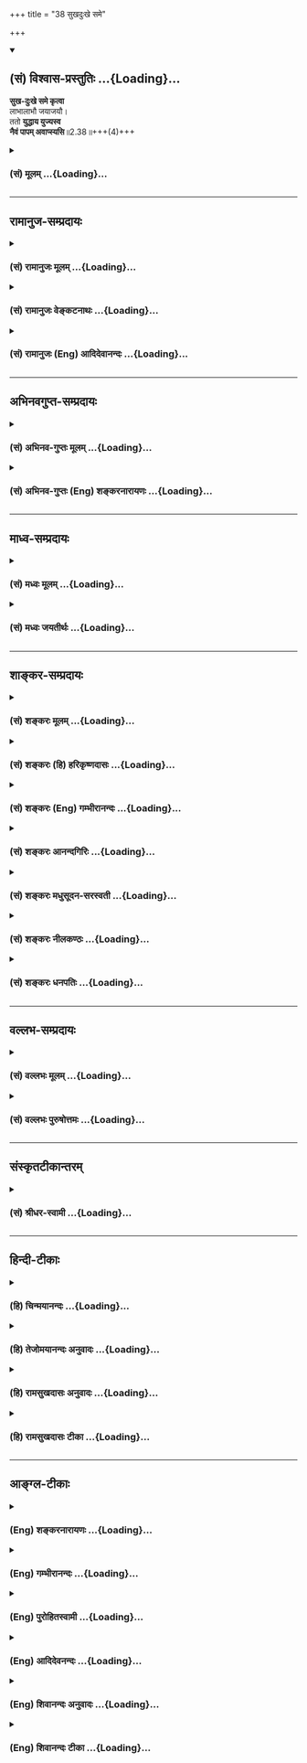 +++
title = "38 सुखदुःखे समे"

+++
<div class="js_include" newlevelforh1="2" title="(सं) विश्वास-प्रस्तुतिः" unfilled url="/purANam_vaiShNavam/mahAbhAratam/06-bhIShma-parva/03-bhagavad-gItA-parva/saMskRtam/vishvAsa-prastutiH/02_sAnkhya-yogaH_sarva-/38_sukhaduHkhe_same.md">
<details open><summary><h2>(सं) विश्वास-प्रस्तुतिः ...{Loading}...</h2></summary>

**सुख-दुःखे समे कृत्वा**  
लाभालाभौ जयाजयौ।  
ततो **युद्धाय युज्यस्व**  
**नैवं पापम् अवाप्स्यसि**॥2.38॥+++(4)+++
</details>
</div>
<div class="js_include collapsed" newlevelforh1="3" title="(सं) मूलम्" unfilled url="/purANam_vaiShNavam/mahAbhAratam/06-bhIShma-parva/03-bhagavad-gItA-parva/saMskRtam/mUlam/02_sAnkhya-yogaH_sarva-/38_sukhaduHkhe_same.md">
<details><summary><h3>(सं) मूलम् ...{Loading}...</h3></summary>

सुखदुःखे समे कृत्वा लाभालाभौ जयाजयौ।  
ततो युद्धाय युज्यस्व नैवं पापमवाप्स्यसि।।2.38।।
</details>
</div>


_________________
## रामानुज-सम्प्रदायः
<div class="js_include collapsed" newlevelforh1="3" title="(सं) रामानुजः मूलम्" unfilled url="/purANam_vaiShNavam/mahAbhAratam/06-bhIShma-parva/03-bhagavad-gItA-parva/saMskRtam/rAmAnujaH/mUlam/02_sAnkhya-yogaH_sarva-/38_sukhaduHkhe_same.md">
<details><summary><h3>(सं) रामानुजः मूलम् ...{Loading}...</h3></summary>

।।2.38।। एवं देहातिरिक्तम् अस्पृष्टसमस्तदेहस्वभावं नित्यम् आत्मानं
ज्ञात्वा युद्धे च
अवर्जनीयशस्त्रपातादिनिमित्तसुखदुःखार्थलाभालाभजयपराजयेषु
अविकृतबुद्धिःस्वर्गादिफलाभिसन्धिरहितः केवलकार्यबुद्ध्या युद्धम् आरभस्व।
**एवं** कुर्वाणो **न पापम् अवाप्स्यसि** पापं दुःखरूपं संसारं न
अवाप्स्यसि। संसारबन्धात् मोक्ष्यसे इत्यर्थः।  
एवम् आत्मयाथात्म्यज्ञानम् उपदिश्य तत्पूर्वकं मोक्षसाधनभूतं कर्मयोगं
वक्तुम् आरभते  

</details>
</div>
<div class="js_include collapsed" newlevelforh1="3" title="(सं) रामानुजः वेङ्कटनाथः" unfilled url="/purANam_vaiShNavam/mahAbhAratam/06-bhIShma-parva/03-bhagavad-gItA-parva/saMskRtam/rAmAnujaH/venkaTanAthaH/02_sAnkhya-yogaH_sarva-/38_sukhaduHkhe_same.md">
<details><summary><h3>(सं) रामानुजः वेङ्कटनाथः ...{Loading}...</h3></summary>

  
  
।।2.38।। एवमस्थानस्नेहकारुण्यधर्माधर्मधियाकुलत्वमुपशामितम् अथ धर्मत्वेन
स्थापितस्य मुमुक्षुविषयानुष्ठानप्रकारं वदतीत्याह मुमुक्षोरिति। न हि
राज्यादिकामिनामीदृशी बुद्धिरपेक्षिता
अतोऽल्पास्थिरदुःखमिश्रयुद्धसाध्यफलेन कि ममेति नाशङ्कनीयमिति भावः।
पूर्वोक्तमात्मतत्त्वज्ञानमनुष्ठानदशायामनुवर्तनीयतया दर्शयति
एवमिति। देहातिरिक्तमिति। सति धर्मिणि हेयविरहादिधर्मचिन्तेति भावः।
पौनरुक्त्यभ्रमपरिहाराय लाभालाभयोर्धनादिविषयत्वमुक्तम्। विषमयोः
सुखदुःखप्रवाहयोः समीकरणं कथमित्यत्रोक्तंअविकृतबुद्धिरिति। विकारो
हर्षशोकादिरूपः तदभावकथनेन
विवेकादिसप्तकान्तर्गतानवसादानुद्धर्षयोर्ग्रहणम्। युद्धायेति।
तादर्थ्यविभक्तिसूचितान्यार्थत्वनिवृत्तिरुच्यते स्वर्गादिति। मा फलेषु
कदाचन 2।47एतान्यपि तु 18।6 इत्यादिवक्ष्यमाणमत्रानुहितम्। तत
इत्यस्योपयुक्तहेतुविशेषपरत्वमेवोचितम् आनन्तर्यादिपरत्वं तु
अनुपयुक्तमित्यभिप्रायेणाह केवलकार्यबुद्ध्येति। पापशब्दोऽत्र न
गुरुवधादिशङ्कितपापपरः युद्धस्य स्वधर्मतामात्रेण तन्निवृत्तौ
सुखदुःखसाम्यादिबुद्धिविशेषस्यैवमित्यनूदितस्य नैरर्थक्यप्रसङ्गात्। न च
कृतपापपरः नावाप्स्यसीत्यनन्वयात्। करिष्यमाणे च न प्रायश्चित्तम्। न च
विद्याव्यतिरिक्तेषूत्तराघाश्लेषः।
अतोऽत्रामृतत्वप्रकरणान्मुमुक्ष्वपेक्षयाऽनिष्टफलत्वाविशेषेण
पुण्यपापरूपसकलसांसारिककर्मपरः। ततश्च तत्फलभूतः संसारोऽत्र लक्ष्यत
इत्यभिप्रायेणाह दुःखरूपं संसारमिति। नैवं पापमवाप्स्यसि इत्युक्ते
पापहेतुत्वाभावमात्रं प्रतिभातीत्यत्राह संसारबन्धादिति। परम्परयेति
शेषः। सोऽमृतत्वाय कल्पते 2।15 इति पूर्वोक्तमिह स्मारितम्।  
  
  
  

</details>
</div>
<div class="js_include collapsed" newlevelforh1="3" title="(सं) रामानुजः (Eng) आदिदेवानन्दः" unfilled url="/purANam_vaiShNavam/mahAbhAratam/06-bhIShma-parva/03-bhagavad-gItA-parva/saMskRtam/rAmAnujaH/english/AdidevAnandaH/02_sAnkhya-yogaH_sarva-/38_sukhaduHkhe_same.md">
<details><summary><h3>(सं) रामानुजः (Eng) आदिदेवानन्दः ...{Loading}...</h3></summary>

2.38 Thus, knowing the self to be eternal, different from the body and
untouched by all corporeal alities, remaining unaffected by pleasure and
pain resulting from the weapon-strokes etc., inevitable in a war, as
also by gain and loss of wealth, victory and defeat, and keeping
yourself free from attachment to heaven and such other frutis, begin the
battle considering it merely as your own duty. Thus, you will incur no
sin. Here sin means transmigratory existence which is misery. The
purport is that you will be liberarted from the bondage of
transmigratory existence. Thus, after teaching the knowledge of the real
nature of the self, Sri Krsna begins to expound the Yoga of work, which,
when preceded by it (i.e., knowledge of the self), constitutes the means
for liberation.

</details>
</div>


_________________
## अभिनवगुप्त-सम्प्रदायः
<div class="js_include collapsed" newlevelforh1="3" title="(सं) अभिनव-गुप्तः मूलम्" unfilled url="/purANam_vaiShNavam/mahAbhAratam/06-bhIShma-parva/03-bhagavad-gItA-parva/saMskRtam/abhinava-guptaH/mUlam/02_sAnkhya-yogaH_sarva-/38_sukhaduHkhe_same.md">
<details><summary><h3>(सं) अभिनव-गुप्तः मूलम् ...{Loading}...</h3></summary>

।।2.39।। सुखदुःखे इति। तव तु स्वधर्मतयैव कर्माणि कुर्वतो न कदाचित्
पापसंबन्धः।  

</details>
</div>
<div class="js_include collapsed" newlevelforh1="3" title="(सं) अभिनव-गुप्तः (Eng) शङ्करनारायणः" unfilled url="/purANam_vaiShNavam/mahAbhAratam/06-bhIShma-parva/03-bhagavad-gItA-parva/saMskRtam/abhinava-guptaH/english/shankaranArAyaNaH/02_sAnkhya-yogaH_sarva-/38_sukhaduHkhe_same.md">
<details><summary><h3>(सं) अभिनव-गुप्तः (Eng) शङ्करनारायणः ...{Loading}...</h3></summary>

2.38 Sukha-duhkhe etc. For you, performing actions as your own duty,
never there is any connection with sin.

</details>
</div>


_________________
## माध्व-सम्प्रदायः
<div class="js_include collapsed" newlevelforh1="3" title="(सं) मध्वः मूलम्" unfilled url="/purANam_vaiShNavam/mahAbhAratam/06-bhIShma-parva/03-bhagavad-gItA-parva/saMskRtam/madhvaH/mUlam/02_sAnkhya-yogaH_sarva-/38_sukhaduHkhe_same.md">
<details><summary><h3>(सं) मध्वः मूलम् ...{Loading}...</h3></summary>

।।2.38।। Sri Madhvacharya did not comment on this sloka.  

</details>
</div>
<div class="js_include collapsed" newlevelforh1="3" title="(सं) मध्वः जयतीर्थः" unfilled url="/purANam_vaiShNavam/mahAbhAratam/06-bhIShma-parva/03-bhagavad-gItA-parva/saMskRtam/madhvaH/jayatIrthaH/02_sAnkhya-yogaH_sarva-/38_sukhaduHkhe_same.md">
<details><summary><h3>(सं) मध्वः जयतीर्थः ...{Loading}...</h3></summary>

।।2.38।। Sri Jayatirtha did not comment on this sloka৷৷  

</details>
</div>


_________________
## शाङ्कर-सम्प्रदायः
<div class="js_include collapsed" newlevelforh1="3" title="(सं) शङ्करः मूलम्" unfilled url="/purANam_vaiShNavam/mahAbhAratam/06-bhIShma-parva/03-bhagavad-gItA-parva/saMskRtam/shankaraH/mUlam/02_sAnkhya-yogaH_sarva-/38_sukhaduHkhe_same.md">
<details><summary><h3>(सं) शङ्करः मूलम् ...{Loading}...</h3></summary>

।।2.38।।  
  
**सुखदुःखे समे** तुल्ये **कृत्वा** रागद्वेषावप्यकृत्वेत्येतत्। तथा
लाभालाभौ जयाजयौ च समौ कृत्वा **ततो युद्धाय युज्यस्व** घटस्व। **न
एवं** युद्धं कुर्वन् **पापम् अवाप्स्यसि**। इत्येष उपदेशः
प्रासङ्गिकः।।  
शोकमोहापनयनाय लौकिको न्यायः स्वधर्ममपि चावेक्ष्य इत्याद्यैः श्लोकैरुक्तः
न तु तात्पर्येण। परमार्थदर्शनमिह प्रकृतम्। तच्चोक्तमुपसंह्रियते एषा
तेऽभिहिता (गीता 2.39) इति शास्त्रविषयविभागप्रदर्शनाय। इह हि प्रदर्शिते
पुनः शास्त्रविषयविभागे उपरिष्टात् ज्ञानयोगेन साङ्ख्यानां कर्मयोगेन
योगिनाम् इति निष्ठाद्वयविषयं शास्त्रं सुखं प्रवर्तिष्यते श्रोतारश्च
विषयविभागेन सुखं ग्रहीष्यन्ति इत्यत आह  
  

</details>
</div>
<div class="js_include collapsed" newlevelforh1="3" title="(सं) शङ्करः (हि) हरिकृष्णदासः" unfilled url="/purANam_vaiShNavam/mahAbhAratam/06-bhIShma-parva/03-bhagavad-gItA-parva/saMskRtam/shankaraH/hindI/harikRShNadAsaH/02_sAnkhya-yogaH_sarva-/38_sukhaduHkhe_same.md">
<details><summary><h3>(सं) शङ्करः (हि) हरिकृष्णदासः ...{Loading}...</h3></summary>

।।2.38।। युद्ध स्वधर्म है यह मानकर युद्ध करनेवालेके लिये यह उपदेश है
सुन  
  
सुखदुःखको समान तुल्य समझकर अर्थात् ( उनमें ) रागद्वेष न करके तथा
लाभहानिको और जयपराजयको समान समझकर उसके बाद तू युद्धके लिये चेष्टा कर इस
तरह युद्ध करता हुआ तू पापको प्राप्त नहीं होगा। यह प्रासङ्गिक उपदेश है।  
स्वधर्ममपि चावेक्ष्य इत्यादि श्लोकोंद्वारा शोक और मोहको दूर करनेके लिये
लौकिक न्याय बतलाया गया है परंतु पारमार्थिक दृष्टिसे यह बात नहीं है।  
यहाँ प्रकरण परमार्थदर्शनका है जो कि पहले ( श्लोक 30 ) तक कहा गया है। अब
शास्त्रके विषयका विभाग दिखलानेके लिये एषा तेऽभिहिता इस श्लोकद्वारा उस (
परमार्थदर्शन ) का उपसंहार करते हैं।  
  
  
  

</details>
</div>
<div class="js_include collapsed" newlevelforh1="3" title="(सं) शङ्करः (Eng) गम्भीरानन्दः" unfilled url="/purANam_vaiShNavam/mahAbhAratam/06-bhIShma-parva/03-bhagavad-gItA-parva/saMskRtam/shankaraH/english/gambhIrAnandaH/02_sAnkhya-yogaH_sarva-/38_sukhaduHkhe_same.md">
<details><summary><h3>(सं) शङ्करः (Eng) गम्भीरानन्दः ...{Loading}...</h3></summary>

2.38 As regards that, listen to this advice for you then you are engaged
in battle considering it to be your duty: Krtva, treating; sukha-duhkhe,
happiness and sorrow; same, with eanimity, i.e. without having likes and
dislikes; so also treating labha-alabhau, gain and loss; jaya-ajayau,
conest and defeat, as the same; tatah, then; yuddhaya yujyasva, engage
in battle. Evam, thus by undertaking the fight; na avapsyasi, you will
not incur; papam, sin. This advice is incidental. \[The context here is
that of the philosophy of the supreme Reality. If fighting is enjoined
in that context, it will amount to accepting combination of Knowledge
and actions. To avoid this contingency the Commentator says,
'incidental'. That is to say, although the context is of the supreme
Reality, the advice to fight is incidental. It is not an injunction to
combine Knowledge with actions, since fighting is here the natural duty
of Arjuna as a Ksatriya.\]. The generally accepted argument for the
removal of sorrow and delusion has been stated in the verses beginning
with, 'Even considering your own duty' (31), etc., but this has not been
presented by accepting that as the real intention (of the Lord). The
real context here (in 2.12 etc.), however, is of the realization of the
supreme Reality. Now, in order to show the distinction between the (two)
topics dealt with in this scripture, the Lord concludes that topic which
has been presented above (in 2.20 etc.), by saying, 'This (wisdom) has
been imparted,' etc. For, if the distinction between the topics of the
scripute be shown here, then the instruction relating to the two kinds
of adherences as stated later on in, 'through the Yoga of Knowledge for
the men of realization; through the Yoga of Action for the yogis' (3.3)
will proceed again smoothly, and the hearer also will easily comprehend
it by keeping in view the distinction between the topics. Hence the Lord
says:

</details>
</div>
<div class="js_include collapsed" newlevelforh1="3" title="(सं) शङ्करः आनन्दगिरिः" unfilled url="/purANam_vaiShNavam/mahAbhAratam/06-bhIShma-parva/03-bhagavad-gItA-parva/saMskRtam/shankaraH/AnandagiriH/02_sAnkhya-yogaH_sarva-/38_sukhaduHkhe_same.md">
<details><summary><h3>(सं) शङ्करः आनन्दगिरिः ...{Loading}...</h3></summary>

।।2.38।। पापभीरुतया युद्धाय निश्चयं कृत्वा नोत्थातुं शक्नोमीत्याशङ्क्याह
**तत्रेति।** युद्धस्य स्वधर्मतया कर्तव्यत्वे सतीति यावत्।
सुहृज्जीवनमरणादिनिमित्तयोः सुखदुःखयोः समताकरणं कथमिति तत्राह
**रागद्वेषाविति।** लाभः शत्रुकोषादिप्राप्तिलाभस्तद्विपर्ययः न्याय्येन
युद्धेनापरिभूतेन परस्य परिभवो
जयस्तद्विपर्यस्त्वजयस्तयोर्लाभालाभयोर्जयाजययोश्च समताकरणं समानमेव
रागद्वेषावकृत्वेत्येतद्दर्शयितुं तथेत्युक्तम्
यथोक्तोपदेशवशात्परमार्थदर्शनप्रकरणे युद्धकर्तव्यतोक्तेः समुच्चयपरत्वं
शास्त्रस्य प्राप्तमित्याशङ्क्याह **एष इति।** क्षत्रियस्य तव
शर्मभूतयुद्धकर्तव्यतानुवादप्रसङ्गागतत्वादस्योपदेशस्य नानेन मिषेण
समुच्चयः सिध्यतीत्यर्थः।  

</details>
</div>
<div class="js_include collapsed" newlevelforh1="3" title="(सं) शङ्करः मधुसूदन-सरस्वती" unfilled url="/purANam_vaiShNavam/mahAbhAratam/06-bhIShma-parva/03-bhagavad-gItA-parva/saMskRtam/shankaraH/madhusUdana-sarasvatI/02_sAnkhya-yogaH_sarva-/38_sukhaduHkhe_same.md">
<details><summary><h3>(सं) शङ्करः मधुसूदन-सरस्वती ...{Loading}...</h3></summary>

।।2.38।। नन्वेवं स्वर्गमुद्दिश्य युद्धकरणे तस्य नित्यत्वव्याघातः
राज्यमुद्दिश्य युद्धकरणे त्वर्थशास्त्रत्वाद्धर्मशास्त्रापेक्षया
दौर्बल्यं स्यात् ततश्च काम्यस्याकरणे कुतः पापं दृष्टार्थस्य
गुरुब्राह्मणादिवधस्य कुतो धर्मत्वं तथाचअथ चेत् इति श्लोकार्थो व्याहत इति
चेत्तत्राह समताकरणं रागद्वेषराहित्यं सुखे तत्कारणे लाभे तत्कारणे जये च
रागमकृत्वा एवं दुःखे  
  
तद्धेतावलाभे तद्धेतावपजये च द्वेषमकृत्वा ततो युद्धाय युज्यस्व संनद्धो
भव। एवं सुखकामनां दुःखनिवृत्तिकामनां वा विहाय स्वधर्मबुद्ध्या युध्यमानो
गुरुब्राह्मणादिवधनिमित्तं नित्याकर्माकरणनिमित्तं च पापं न प्राप्स्यसि।
यस्तु फलकामनया करोति स  
  
गुरुब्राह्मणादिवधनिमित्तं पापं प्राप्नोति। यो वा न करोति स
नित्यकर्माकरणनिमित्तम्। अतः फलकामनामन्तरेण  
  
कुर्वन्नुभयविधमपि पापं न प्राप्नोतीति प्रागेव व्याख्यातोऽभिप्रायः। हतो वा
प्राप्स्यसि स्वर्गं जित्वा वा भोक्ष्यसे महीम् इति  
  
त्वानुषङ्गिफलकथनमिति न दोषः। तथाचापस्तम्बः स्मरतितद्याथाम्रे फलार्थं
निमिते छायागन्धावनूत्पद्येते एवं धर्मं  
  
चर्यमाणमर्था अनूत्पद्यन्ते नो चेदनूत्पद्यन्ते न धर्महानिर्भवति इति। अतो
युद्धशास्त्रस्यार्थशास्त्रत्वाभावात्पापमेवाश्रयेदस्मान् इत्यादि निराकृतं
भवति।  

</details>
</div>
<div class="js_include collapsed" newlevelforh1="3" title="(सं) शङ्करः नीलकण्ठः" unfilled url="/purANam_vaiShNavam/mahAbhAratam/06-bhIShma-parva/03-bhagavad-gItA-parva/saMskRtam/shankaraH/nIlakaNThaH/02_sAnkhya-yogaH_sarva-/38_sukhaduHkhe_same.md">
<details><summary><h3>(सं) शङ्करः नीलकण्ठः ...{Loading}...</h3></summary>

।।2.38।। स्वधर्मस्य युद्धस्याकरणे धर्मकीर्त्योर्नाशः पापावाप्तिश्चअथ चेत्
इति श्लोकेन भगवता यद्यप्युक्ता तथापि युद्धस्य अर्जुनाभिमते
काम्यत्वपक्षेअहो बत महत्पापं कर्तुं व्यवसिता वयम्। यद्राज्यसुखलोभेन
हन्तुं स्वजनमुद्यताः। इति तत्करणे पापप्रसक्तिरस्ति तां निवारयितुं
सिद्ध्यसिद्ध्योः समत्वलक्षणं योगमाह **सुखदुःखे इति।** समे कृत्वा
सुखदुःखयोस्तद्धेत्वोः राज्यलाभालाभयोस्तद्धेत्वोश्च जयाजययोः
रागद्वेषावकृत्वेत्यर्थः। केवलं स्वधर्मोऽयमिति मत्वा युद्धाय युज्यस्व
घटस्व। एवं कुर्वंस्त्वं पापं नावाप्स्यसि। यस्तु राज्यलोभेन सुहृद्वधं
करोति तस्यास्त्येव पापमिति भावः। कथं तर्हि स्वधर्मत्वेनानुष्ठितेऽपि
युद्धे हतो वा प्राप्स्यसि स्वर्गमित्यादिफलस्मरणमानुषङ्गिकमिति ब्रूमः।
तथाचापस्तम्बःतद्यथाम्रे फलार्थं निर्मिते च्छाया गन्धावनूत्पद्येते एवं
धर्मं चर्यमाणमर्था अनूत्पद्यन्ते नो चेदनूत्पद्यन्ते न धर्महानिर्भवति
इत्याम्रनिदर्शनेन प्रतिपादयति।  

</details>
</div>
<div class="js_include collapsed" newlevelforh1="3" title="(सं) शङ्करः धनपतिः" unfilled url="/purANam_vaiShNavam/mahAbhAratam/06-bhIShma-parva/03-bhagavad-gItA-parva/saMskRtam/shankaraH/dhanapatiH/02_sAnkhya-yogaH_sarva-/38_sukhaduHkhe_same.md">
<details><summary><h3>(सं) शङ्करः धनपतिः ...{Loading}...</h3></summary>

।।2.38।। ननु गुर्वादिवधार्थं प्रवृत्तस्य पापावाप्त्या कुतः
स्वर्गप्राप्तिः जित्वा वा कुतो भोगसुखं निन्दया
व्याप्तवात्तेषामित्याशङ्क्य निष्कामस्य समदृष्टेः स्वधर्मबुद्य्धा
प्रवृत्तस्य ते पापादिप्राप्तिर्नास्तीत्याशयेनाह **सुखेति।** सुखदुःखे
समे कृत्वा सुखे रागं दुःखे द्वेषं चाकृत्वा तथा तत्साधनीभूतौ लाभालाभौ
तत्साधनीभूतौ जयाजयौ च समौ कृत्वा ततो युद्धाय युज्यस्व नैवं
पापमवाप्स्यसि। तथाचाग्नीषोमीयहिंसाविधायकवचनवद्युद्धहिंसाविधायकमपि
धर्मशास्त्रविशेषवचनंन हिंस्यात्सर्वा भूतानि इत्यस्य सामान्यशास्त्रस्य
बाधकमतः पापावाप्तेरभावाद्युद्धप्रवृत्तौ सर्वथापि लाभ एवेति।  

</details>
</div>


_________________
## वल्लभ-सम्प्रदायः
<div class="js_include collapsed" newlevelforh1="3" title="(सं) वल्लभः मूलम्" unfilled url="/purANam_vaiShNavam/mahAbhAratam/06-bhIShma-parva/03-bhagavad-gItA-parva/saMskRtam/vallabhaH/mUlam/02_sAnkhya-yogaH_sarva-/38_sukhaduHkhe_same.md">
<details><summary><h3>(सं) वल्लभः मूलम् ...{Loading}...</h3></summary>

।।2.38।। यच्चोक्तंपापमेवाश्रयेदस्मान् हत्वा 1।36 इत्यादिना तत्रावधेहि
सुखदुःखे समे कृत्वेति। योगमपि संस्मरन्नाह साङ्ख्यनैकीकृत्य। जगति फलभूते
सुखदुःखे समे हेयोपादेयतया तुल्ये कृत्वा तत्साधनक्रियाभूतौ लाभालाभौ
जयाजयौ च समौ कृत्वा युद्धाय युज्यस्व। एवं कृतेऽनुद्देशतस्त्वं पापं न  
  
प्राप्स्यसि।  

</details>
</div>
<div class="js_include collapsed" newlevelforh1="3" title="(सं) वल्लभः पुरुषोत्तमः" unfilled url="/purANam_vaiShNavam/mahAbhAratam/06-bhIShma-parva/03-bhagavad-gItA-parva/saMskRtam/vallabhaH/puruShottamaH/02_sAnkhya-yogaH_sarva-/38_sukhaduHkhe_same.md">
<details><summary><h3>(सं) वल्लभः पुरुषोत्तमः ...{Loading}...</h3></summary>

  
  
।।2.38।। मया पूर्वं पापसम्भावना कृता तन्न का गतिरित्याशङ्क्याह सुखदुःखे
इति। सुखदुःखे देहस्य लाभालाभौ राज्यस्य जयाजयौ यशसः समौ कृत्वा
हर्षविषादरहितः सन् ततस्तदनन्तरं मदाज्ञाविचारेण युद्धाय युज्यस्व युक्तो
भव। एवंकृते पापं नावाप्स्यसीत्यर्थः।  
  
  
  

</details>
</div>


_________________
## संस्कृतटीकान्तरम्
<div class="js_include collapsed" newlevelforh1="3" title="(सं) श्रीधर-स्वामी" unfilled url="/purANam_vaiShNavam/mahAbhAratam/06-bhIShma-parva/03-bhagavad-gItA-parva/saMskRtam/shrIdhara-svAmI/02_sAnkhya-yogaH_sarva-/38_sukhaduHkhe_same.md">
<details><summary><h3>(सं) श्रीधर-स्वामी ...{Loading}...</h3></summary>

।।2.38।। यदप्युक्तंपापमेवाश्रयेदस्मान् इति तत्राह **सुखदुःखे इति।**
सुखदुःखे समे कृत्वा तथा तयोः कारणभूतौ यौ लाभालाभावपि तयोरपि कारणभूतौ
जयाजयावपि समौ कृत्वा एतेषां समत्वे कारणं हर्षविषादराहित्यम्। युज्यस्व
सन्नद्धो भव। सुखाद्यभिलाषं हित्वा स्वधर्मबुद्ध्या युध्यमानः पापं न
प्राप्स्यसीत्यर्थः।  

</details>
</div>


_________________
## हिन्दी-टीकाः
<div class="js_include collapsed" newlevelforh1="3" title="(हि) चिन्मयानन्दः" unfilled url="/purANam_vaiShNavam/mahAbhAratam/06-bhIShma-parva/03-bhagavad-gItA-parva/hindI/chinmayAnandaH/02_sAnkhya-yogaH_sarva-/38_sukhaduHkhe_same.md">
<details><summary><h3>(हि) चिन्मयानन्दः ...{Loading}...</h3></summary>

।।2.38।। सम्पूर्ण गीता के साररूप इस द्वितीय अध्याय में साङ्ख्ययोग के
पश्चात् इस श्लोक में कर्मयोग का दिशा निर्देश है। इसी अध्याय में आगे
भक्तियोग का भी संक्षेप में संकेत किया गया है।  
यह प्रथम अवसर है जब श्रीकृष्ण इस श्लोक में आत्मोन्नति की साधना का
स्पष्टरूप से वर्णन करते हैं। इसलिये इसका सावधानीपूर्वक अध्ययन गीता के
समस्त साधकों के लिये अत्यन्त उपयोगी सिद्ध होगा।  
  
शरीर मन और बुद्धि इन तीन उपाधियों के माध्यम से ही हम जीवन में विभिन्न
अनुभव प्राप्त कर सकते हैं। इन तीन स्तरों पर प्राप्त होने वाले सभी
अनुभवों का समावेश इस श्लोक में कथित तीन प्रकार के द्वन्द्वों में किया
गया है। अनुकूल और प्रतिकूल परिस्थितियों को सुख और दुख के रूप में अनुभव
करना बुद्धि की प्रतिक्रिया है लाभ और हानि ये मन की कल्पनायें हैं जिस
कारण वस्तु की प्राप्ति पर हर्ष और वियोग पर शोक होना स्वाभाविक है भौतिक
जगत् की उपलब्धियों को यहाँ जयपराजय शब्द से सूचित किया है। श्रीकृष्ण का
उपदेश यह है कि मनुष्य को इस प्रकार की विषम परिस्थितियों में सदैव मन के
सन्तुलन को बनाये रखना चाहये। इसके लिये सतत जागरूकता की आवश्यकता है।  
समुद्र स्नान के इच्छुक व्यक्ति को समुद्र स्नान करने की कला ज्ञात होनी
चाहिये अन्यथा समुद्र की उत्तुंग तरंगे उस व्यक्ति को व्यथित कर देंगी और
उसे जल समाधि में खींच ले जायेंगी किन्तु बड़ी लहरों के नीचे झुकने और छोटी
लहरों पर सवार होने की कला जो व्यक्ति जानता है वही समुद्र स्नान का आनन्द
उठा सकता है। यह आशा करना कि समुद्र की लहरें शान्त हो जायें अथवा स्नान के
समय कष्ट न पहुँचायंे अपनी सुविधा के लिये समुद्र को उसके स्वरूप का त्याग
करने के आदेश देने के समान है किन्तु अज्ञानी पुरुष जीवन में यही चाहता है
कि किसी प्रकार की समस्यायें उसके सामने न आयें जो सर्वथा असम्भव है। जीवन
के समुद्र में सुख दुख लाभहानि और जयपराजय की लहरें उठना अनिवार्य है
अन्यथा पूर्ण गतिहीनता ही मृत्यु है।  
यदि जीवन का स्वरूप ही एक उफनते तूफानी समुद्र के समान है तो उसमें उठती
उत्तुंग तरंगों के आघातों अथवा गहन गह्वरों से विचलित हुये बिना जीवन जीने
की कला हमको सीखनी चाहिये। इन उठती हुई तरंगों में किसी एक के साथ भी
तादात्म्य स्थापित कर लेना मानो समुद्र की सतह पर उसके साथ इधरउधर बहते
जाना है और न कि उस प्रकाश के स्तम्भ के समान स्थिर रहना है जो वहीं
विक्षुब्ध लहरों के बीच निश्चल खड़ा रहता है और जिसकी नींव समुद्र तल की
चट्टान पर निर्मित होती है। भगवान् श्रीकृष्ण अर्जुन को युद्ध करने के लिये
प्रेरित करते हैं किन्तु साथ में इस समत्व भाव का उपदेश भी देते हैं अन्यथा
कर्म में प्रवृत्त हुआ व्यक्ति अनेक अवसरों पर अपनी ही नकारात्मक
प्रवृत्तियों का शिकार बन जाता है। मन के इस समभाव के होने पर ही मनुष्य
वास्तविक स्फूर्ति और प्रेरणा का जीवन जी सकता है और ऐसे व्यक्ति की
उपलब्धियां ही सच्ची सफलता की आभा से युक्त होती हैं।  
यह सुविदित तथ्य है कि सभी कार्य क्षेत्रों में जो कर्म स्फूर्ति और
प्रेरणा युक्त होते हैं उनकी अपनी ही दैवी चमक होती है जिनकी न प्रतिकृति
हो सकती है और न ही उसे बारम्बार दोहराया जा सकता है। किसी भी कार्य
क्षेत्र का व्यक्ति चाहे वह कवि हो या कलाकार चिकित्सक हो या वक्ता जब अपनी
सर्वश्रेष्ठ उपलब्धि या कृति प्रस्तुत करता है तब वह सर्वसम्मति से प्रेरणा
का कार्य ही स्वीकार किया जाता है। इस प्रकार हम जब दैवी प्रेरणा के आनन्द
से अविभूत कोई कार्य कर रहे होते हैं तब हमारी कल्पनायें विचार और कर्म
अपनी एक निराली ही सुन्दरता से ओतप्रोत होते हैं जिन्हें एक यन्त्र के समान
पुन दोहराया नहीं जा सकता।  
प्रसिद्ध चित्रकार दा विन्सी अपनी श्रेष्ठ कृति मन्द स्मितवदना मोनालिसा का
चित्र दोबारा चित्रित नहीं कर सका महाकवि कीट्स की लेखनी उड़ते हुये बुलबुल
के गान को दूसरी बार नहीं लिख पायी बीथोवेन पियानों पर फिर एक बार वही मधुर
स्वर झंकृत नहीं कर सका भगवान् श्रीकृष्ण ने भी अर्जुन के प्रार्थना करने
पर युद्ध के पश्चात् दोबारा गीता सुनाने में अपनी असमर्थता स्वीकार की  
पाश्चात्य विचारकों के लिये प्रेरणा संयोग की कोई रहस्यमय घटना है जिस पर
मानव का कोई नियन्त्रण नहीं रहता जबकि भारतीय मनीषियों के अनुसार दैवी
प्रेरणा का जीवन मनुष्य का वास्तविक लक्ष्य है जिसे वह अपने आत्मस्वरूप के
साथ पूर्णतया तादात्म्य स्थापित करके जी सकता है। समत्व भाव का वह जीवन
जहाँ हम जीवन में आने वाली परिस्थितियों से अप्रभावित अपने मन और बुद्धि के
साक्षी बनकर रहते हैं अहंकार की विस्मृति के क्षण हैं और तब हमारे कर्म
उषकाल की जगमगाती आभा से समृद्ध होते हैं। सामान्य मनुष्य की धारणा होती है
कि अहंकार के अभाव में हम कार्य करने में अकुशल या असमर्थ बन जायेंगे
परन्तु यह मिथ्या धारणा है। प्रेरणा की आभा ही सामान्य सफलता को भी महान्
उपलब्धि की ऊँचाई तक पहुँचाती है।  
प्राचीन हिन्दू योगियों ने एक साधना का आविष्कार किया जिसके अभ्यास से मन
और बुद्धि की युक्तता एवं समता सम्पादित की जा सकती है। इस साधना को योग
कहते हैं। वैदिक काल के लोगों को इसका ज्ञान था तथा इसका अभ्यास करके वे
योगी का जीवन जीते थे। उन्होंने असाधारण उपलब्धियों को अर्जित करके राष्ट्र
के लिये स्वर्णयुग का निर्माण किया।  
भारत जैसे देश में वैदिक काल में निश्चित ही आस्तिक दर्शन प्रचलित होगा
परन्तु उसकी उपयोगिता जीवन के सभी क्षेत्रों में समान रूप से है। यदि उसकी
सार्वक्षेत्रीय उपयोगिता न हो तो वह वास्तविक अर्थ में दर्शन ही नहीं है।
अधिक से अधिक उसे किसी श्रेष्ठ पुरुष का जीवन विषयक मत माना जा सकता है
जिसका सीमित उपयोग हो किन्तु तत्त्वज्ञान के रूप में वह कभी स्वीकार नहीं
हो सकता।  
अब तक के उपदेश में भगवान् ने वे सभी आवश्यक तर्क अर्जुन के समक्ष प्रस्तुत
किये जिनको समझकर प्राप्त परिस्थितियों में स्वबुद्धि से उचित निर्णय लेने
में वह समर्थ हो सके। सभी भौतिक परिस्थितियों के मूल्यांकन में केवल
आध्यात्मिक दृष्टिकोण को ही अन्तिम प्रमाण नहीं माना जा सकता। जीवन की
प्रत्येक परिस्थिति या चुनौती का मूल्यांकन आध्यात्मिक दृष्टि के साथसाथ
बुद्धि के स्तर पर तर्क मन के स्तर पर नैतिकता और भौतिक स्तर पर परम्परा और
सामाजिक रीति रिवाज की दृष्टि से भी करना आवश्यक है। इन सब के द्वारा बिना
किसी विरोधाभास के यदि किसी एक सत्य का संकेत मिलता है तो निश्चय ही वह
दिव्य मार्ग है जिस पर मनुष्य्ा को प्रत्येक मूल्य पर चलने का प्रयत्न करना
चाहिये।  
केवल नैतिकता की भावना से युद्ध की ओर देखने से अर्जुन उस परिस्थिति को
उचित रूप में समझ नहीं सका। शत्रुपक्ष में खड़े अपने ही बन्धुबान्धवों को
विनष्ट करना नैतिकता के विरुद्ध था। किन्तु भावावेशजनित मन की भ्रमित
अवस्था में उसने अन्य दृष्टिकोणों पर विचार नहीं किया जिससे वह पुन संयमित
हो सकता था। ऐसे अवसर पर जो करने योग्य है वही करता हुआ अर्जुन भगवान्
कृष्ण की शरण में जाता है। श्रीकृष्ण उसके मार्गदर्शन का उत्तरदायित्व अपने
ऊपर लेकर जीवन के सभी दृष्टिकोणों को उसके सामने प्रस्तुत करते हैं।
सम्पूर्ण गीता में श्रीकृष्ण मनुष्य को प्राप्त विवेकशील बुद्धि की भूमिका
निभाते हैं जो कठोपनिषद् की भाषा में देहरूपी रथ का योग्य सारथि है।  
इस प्रकार आध्यात्मिक बौद्धिक नैतिक और पारम्परिक दृष्टियों से विचार करने
के पश्चात् पूर्व के श्लोक में भगवान अर्जुन को युद्ध करने की सम्मति देते
हैं। जिस भावना से कर्म करना चाहिये उसका विवेचन इस श्लोक में श्रीकृष्ण ने
किया है। शरीरादि अनात्म उपाधियों के साथ तादात्म्य करने से जो चिन्तायें
विक्षेप व्याकुलतायें होती हैं उनसे ऊपर उठकर सभी विषम परिस्थितियों में
समभाव में स्थित होकर कर्म करना चाहिये।  
मन के समत्व भाव में रहने से जीवन की वास्तविक सफलता निश्चित होती है। इसके
पूर्व हम देख चुके हैं कि जीवन में किस प्रकार पूर्व संचित वासनायें क्षीण
हो सकती हैं। जगत् में सभी जीव अपनीअपनी वासनाओं का क्षय करने के लिये ही
विभिन्न शरीर धारण किये हुये हैं। इस प्रकार वृक्ष पशु अथवा मनुष्य सभी
वासनाओं के भण्डार हैं।  
सब परिस्थितियों में समभाव में स्थित हुआ मन वासनाओं के निस्सारण का मार्ग
बनता है। यह द्वार जब अहंकार और स्वार्थ से अवरुद्ध होता है तब वासनाक्षय
के स्थान पर असंख्य नयी वासनाएँ उत्पन्न होती जाती हैं। द्वन्द्वों के कारण
हुआ विक्षेप अहंकार के जन्म और वृद्धि के कारण है। कर्मयोग की भावना से
कर्म करते हुये जीवन जीने पर अन्तकरण की शुद्धि प्राप्त होती है। इस
कर्मयोग का विस्तृत विवेचन गीता के तृतीय अध्याय में है।  
तत्त्वज्ञान और सामान्यजन की दृष्टि से विचार करने के पश्चात् भगवान्
अर्जुन को कर्मयोग की भावना से युद्ध करने का उपदेश देते हैं। तत्त्वज्ञान
को समझ कर उसे जीवन में जीना ही व्यावहारिक धर्म है।  
  
इसके पश्चात् इस अध्याय में वेदान्त ज्ञान का व्यवहार में उपयोग करने के
उपायों एवं साधनों का निरूपण किया है। भगवान् कहते हैं  

</details>
</div>
<div class="js_include collapsed" newlevelforh1="3" title="(हि) तेजोमयानन्दः अनुवादः" unfilled url="/purANam_vaiShNavam/mahAbhAratam/06-bhIShma-parva/03-bhagavad-gItA-parva/hindI/tejomayAnandaH/anuvAdaH/02_sAnkhya-yogaH_sarva-/38_sukhaduHkhe_same.md">
<details><summary><h3>(हि) तेजोमयानन्दः अनुवादः ...{Loading}...</h3></summary>

।।2.38।। सुख-दुःख, लाभ-हानि और जय-पराजय को समान करके युद्ध के लिये
तैयार हो जाओ; इस प्रकार तुमको पाप नहीं होगा।।

</details>
</div>
<div class="js_include collapsed" newlevelforh1="3" title="(हि) रामसुखदासः अनुवादः" unfilled url="/purANam_vaiShNavam/mahAbhAratam/06-bhIShma-parva/03-bhagavad-gItA-parva/hindI/rAmasukhadAsaH/anuvAdaH/02_sAnkhya-yogaH_sarva-/38_sukhaduHkhe_same.md">
<details><summary><h3>(हि) रामसुखदासः अनुवादः ...{Loading}...</h3></summary>

।।2.38।। जय-पराजय, लाभ-हानि और सुख-दुःखको समान करके फिर युद्धमें लग जा।
इस प्रकार युद्ध करनेसे तू पापको प्राप्त नहीं होगा।

</details>
</div>
<div class="js_include collapsed" newlevelforh1="3" title="(हि) रामसुखदासः टीका" unfilled url="/purANam_vaiShNavam/mahAbhAratam/06-bhIShma-parva/03-bhagavad-gItA-parva/hindI/rAmasukhadAsaH/TIkA/02_sAnkhya-yogaH_sarva-/38_sukhaduHkhe_same.md">
<details><summary><h3>(हि) रामसुखदासः टीका ...{Loading}...</h3></summary>

2.38।।***व्याख्या--***\[अर्जुनको यह आशंका थी कि युद्धमें
कुटुम्बियोंको मारनेसे हमारेको पाप लग जायगा, पर भगवान् यहाँ कहते हैं कि
पापका हेतु युद्ध नहीं है, प्रत्युत अपनी कामना है। अतः कामनाका त्याग करके
तू युद्धके लिये खड़ा हो जा। \]  
 **'सुखदुःखे समे ৷৷. ततो युद्धाय युज्यस्व'--**युद्धमें सबसे पहले जय
और पराजय होती है, जय-पराजयका परिणाम  
होता है--लाभ और हानि तथा लाभ-हानिका परिणाम होता है सुख और दुःख।
जयपराजयमें और लाभ-हानिमें सुखी-दुःखी होना तेरा उद्देश्य नहीं है। तेरा
उद्देश्य तो इन तीनोंमें सम होकर अपने कर्तव्यका पालन करना है।  
युद्धमें जय-पराजय, लाभ-हानि और सुख-दुःख तो होंगे ही। अतः तू पहलेसे यह
विचार कर ले कि मुझे तो केवल अपने कर्तव्यका पालन करना है, जय-पराजय आदिसे
कुछ भी मतलब नहीं रखना है। फिर युद्ध करनेसे पाप नहीं लगेगा अर्थात्
संसारका बन्धन नहीं होगा।  
सकाम और निष्काम--दोनों ही भावोंसे अपने कर्तव्य-कर्मका पालन करना आवश्यक
है। जिसका सकाम भाव है, उसको तो कर्तव्यकर्मके करनेमें आलस्य, प्रमाद
बिलकुल नहीं करने चाहिये, प्रत्युत तत्परतासे अपने कर्तव्यका पालन करना
चाहिये। जिसका निष्काम भाव है, जो अपना कल्याण चाहता है, उसको भी
तत्परतापूर्वक अपने कर्तव्यका पालन करना चाहिये।  
सुख आता हुआ अच्छा लगता है और जाता हुआ बुरा लगता हौ तथा दुःख आता हुआ बुरा
लगता है और जाता हुआ अच्छा लगता है। अतः इनमें कौन अच्छा है, कौन बुरा;
अर्थात् दोनोंही समान हैं, बराबर हैं। इस प्रकार सुख-दुःखमें समबुद्धि रखते
हुए तुझे अपने कर्तव्यका पालन करना चाहिये।  
  
तेरी किसी भी कर्ममें सुखके लोभसे प्रवृत्ति न हो और दुःखके भयसे निवृत्ति
न हो। कर्मोंमें तेरी प्रवृत्ति और निवृत्ति शास्त्रके अनुसार हो ही (गीता
16। 24)।  
**'नैवं पापमवाप्स्यसि'--**यहाँ 'पाप' शब्द पाप और पुण्य--दोनोंका वाचक
है, जिसका फल है--स्वर्ग और नरककी प्राप्तिरूप बन्धन, जिससे मनुष्य अपने
कल्याणसे वञ्चित रह जाता है और बार-बार जन्मता-मरता रहता है। भगवान् कहते
हैं कि हे अर्जुन! समतामें स्थित होकर युद्धरूपी कर्तव्य-कर्म करनेसे तुझे
पाप और पुण्य --दोनों ही नहीं बाँधेंगे।  
   **प्रकरण सम्बन्धी विशेष बात**  
भगवान्ने इकतीसवें श्लोकसे अड़तीसवें श्लोकतकके आठ श्लोकोंमें कई विचित्र
भाव प्रकट किये हैं; जैसे--  
  (1) किसीको व्याख्यान देना हो और किसी विषयको समझाना हो तो भगवान् इन
आठ श्लोकोंमें उसकी कला बताते हैं। जैसे, कर्तव्य-कर्म करना और अकर्तव्य न
करना--ऐसे विधि-निषेधका व्याख्यान देना हो तो उसमें पहले विधिका, बीचमें
निषेधका और अन्तमें फिर विधिका वर्णन करके व्याख्यान समाप्त करना चाहिये।
भगवान्ने भी यहाँ पहले इकतीसवें-बत्तीसवें दो श्लोकोंमें कर्तव्य-कर्म
करनेसे लाभका वर्णन किया, फिर बीचमें तैंतीसवेंसे छत्तीसवेंतकके चार
श्लोकोंमें कर्तव्य-कर्म न करनेसे हानिका वर्णन किया और अन्तमें
सैंतीसवें-अड़तीसवें दो श्लोकोंमें कर्तव्य-कर्म करनेसे लाभका वर्णन करके
कर्तव्य-कर्म करनेकी आज्ञा दी।  
  
  (2) पहले अध्यायमें अर्जुनने अपनी दृष्टिसे जो दलीलें दी थीं, उनका
भगवान्ने इन आठ श्लोकोंमें समाधान किया है; जैसे अर्जुन कहते हैं-- मैं
युद्ध करनेमें कल्याण नहीं देखता हूँ (1। 31), तो भगवान् कहते
हैं--क्षत्रियके लिये धर्ममय युद्धसे बढ़कर दूसरा कोई कल्याणका साधन नहीं
है (2। 31)। अर्जुन कहते हैं--युद्ध करके हम सुखी कैसे होंगे; (1। 37) तो
भगवान् कहते हैं--जिन क्षत्रियोंको ऐसा युद्ध मिल जाता है वे ही क्षत्रिय
सुखी है (2। 32)। अर्जुन कहते हैं--युद्धके परिणाममें नरककी प्राप्ति होगी
(1। 44) तो भगवान् कहते हैं--युद्ध करनेसे स्वर्गकी प्राप्ति होगी (2। 32
37)। अर्जुन कहते हैं--युद्ध करनेसे पाप लगेगा (1। 36) तो भगवान् कहते  
हैं--युद्ध न करनेसे पाप लगेगा (2। 33)। अर्जुन कहते हैं--युद्ध करनेसे
परिणाममें धर्मका नाश होगा (1। 40) तो भगवान् कहते हैं--युद्ध न करनसे
धर्मका नाश होगा (2। 33)।  
  (3) अर्जुनका यह आग्रह था कि युद्धरूपी घोर कर्मको छोड़कर भिक्षासे
निर्वाह करना मेरे लिये श्रेयस्कर है (2। 5), तो उनको भगवान्ने युद्ध
करनेकी आज्ञा दी (2। 38); और उद्धवजीके मनमें भगवान्के साथ रहनेकी इच्छा थी
तो उनको भगवान्ने उत्तराखण्डमें जाकर तप करनेकी आज्ञा दी (श्रीमद्भा0 11।
29। 41)। इसका तात्पर्य यह हुआ कि अपने मनका आग्रह छोड़े बिना कल्याण नहीं
होता। वह आग्रह चाहे किसी रीतिका हो, पर वह उद्धार नहीं होने देता।

</details>
</div>


_________________
## आङ्ग्ल-टीकाः
<div class="js_include collapsed" newlevelforh1="3" title="(Eng) शङ्करनारायणः" unfilled url="/purANam_vaiShNavam/mahAbhAratam/06-bhIShma-parva/03-bhagavad-gItA-parva/english/shankaranArAyaNaH/02_sAnkhya-yogaH_sarva-/38_sukhaduHkhe_same.md">
<details><summary><h3>(Eng) शङ्करनारायणः ...{Loading}...</h3></summary>

2.38. Viewing alike, pleasure and pain, gain and loss, victory and
defeat, you should get then ready for the battle. Thus you will not
incur sin.

</details>
</div>
<div class="js_include collapsed" newlevelforh1="3" title="(Eng) गम्भीरानन्दः" unfilled url="/purANam_vaiShNavam/mahAbhAratam/06-bhIShma-parva/03-bhagavad-gItA-parva/english/gambhIrAnandaH/02_sAnkhya-yogaH_sarva-/38_sukhaduHkhe_same.md">
<details><summary><h3>(Eng) गम्भीरानन्दः ...{Loading}...</h3></summary>

2.38 Treating happiness and sorrow, gain and loss, and conest and defeat
with eanimity, then engage in battle. Thus you will not incur sin.

</details>
</div>
<div class="js_include collapsed" newlevelforh1="3" title="(Eng) पुरोहितस्वामी" unfilled url="/purANam_vaiShNavam/mahAbhAratam/06-bhIShma-parva/03-bhagavad-gItA-parva/english/purohitasvAmI/02_sAnkhya-yogaH_sarva-/38_sukhaduHkhe_same.md">
<details><summary><h3>(Eng) पुरोहितस्वामी ...{Loading}...</h3></summary>

2.38 Look upon pleasure and pain, victory and defeat, with an equal eye.
Make ready for the combat, and thou shalt commit no sin.

</details>
</div>
<div class="js_include collapsed" newlevelforh1="3" title="(Eng) आदिदेवनन्दः" unfilled url="/purANam_vaiShNavam/mahAbhAratam/06-bhIShma-parva/03-bhagavad-gItA-parva/english/AdidevanandaH/02_sAnkhya-yogaH_sarva-/38_sukhaduHkhe_same.md">
<details><summary><h3>(Eng) आदिदेवनन्दः ...{Loading}...</h3></summary>

2.38 Holding pleasure and pain, gain and loss, victory and defeat as
alike, gird yourself up for the battle. Thus, you shall not incur any
sin.

</details>
</div>
<div class="js_include collapsed" newlevelforh1="3" title="(Eng) शिवानन्दः अनुवादः" unfilled url="/purANam_vaiShNavam/mahAbhAratam/06-bhIShma-parva/03-bhagavad-gItA-parva/english/shivAnandaH/anuvAdaH/02_sAnkhya-yogaH_sarva-/38_sukhaduHkhe_same.md">
<details><summary><h3>(Eng) शिवानन्दः अनुवादः ...{Loading}...</h3></summary>

2.38 Having made pleasure and pain, gain and loss, victory and defeat
the same, engage thou in battle for the sake of battle; thus thou shalt
not incur sin.

</details>
</div>
<div class="js_include collapsed" newlevelforh1="3" title="(Eng) शिवानन्दः टीका" unfilled url="/purANam_vaiShNavam/mahAbhAratam/06-bhIShma-parva/03-bhagavad-gItA-parva/english/shivAnandaH/TIkA/02_sAnkhya-yogaH_sarva-/38_sukhaduHkhe_same.md">
<details><summary><h3>(Eng) शिवानन्दः टीका ...{Loading}...</h3></summary>

2.38 सुखदुःखे pleasure and pain; समे same; कृत्वा having made; लाभालाभौ
gain and loss; जयाजयौ victory and defeat; ततः then; युद्धाय for battle;
युज्यस्व engage thou; न not; एवम् thus; पापम् sin; अवाप्स्यसि shalt
incur.Commentary This is the Yoga of eanimity or the doctrine of poise
in action. If anyone does any action with the above mental attitude or
balanced state of mind he will not reap the fruits of his action. Such
an action will lead to the purification of his heart and freedom from
birth and death. One has to develop such a balanced state of mind
through continous struggle and vigilant efforts.

</details>
</div>
